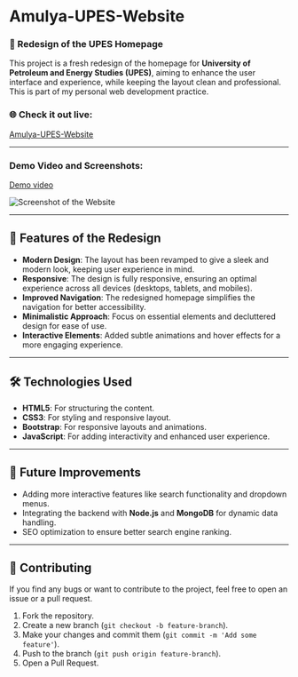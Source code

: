 # Amulya-UPES-Website

### 🚀 Redesign of the UPES Homepage

This project is a fresh redesign of the homepage for **University of Petroleum and Energy Studies (UPES)**, aiming to enhance the user interface and experience, while keeping the layout clean and professional. This is part of my personal web development practice.

### 🌐 Check it out live:
[Amulya-UPES-Website](https://amulyajain2004.github.io/Amulya-UPES-website/)

---

### Demo Video and Screenshots:

[Demo video](https://go.screenpal.com/watch/cZXQlanc8l4)

<img src="assets/UPES-Ranked-1-in-Academic-Reputation.png" alt="Screenshot of the Website">

---

## 📌 Features of the Redesign

- **Modern Design**: The layout has been revamped to give a sleek and modern look, keeping user experience in mind.
- **Responsive**: The design is fully responsive, ensuring an optimal experience across all devices (desktops, tablets, and mobiles).
- **Improved Navigation**: The redesigned homepage simplifies the navigation for better accessibility.
- **Minimalistic Approach**: Focus on essential elements and decluttered design for ease of use.
- **Interactive Elements**: Added subtle animations and hover effects for a more engaging experience.

---

## 🛠️ Technologies Used

- **HTML5**: For structuring the content.
- **CSS3**: For styling and responsive layout.
- **Bootstrap**: For responsive layouts and animations.
- **JavaScript**: For adding interactivity and enhanced user experience.

---

## 🚧 Future Improvements

- Adding more interactive features like search functionality and dropdown menus.
- Integrating the backend with **Node.js** and **MongoDB** for dynamic data handling.
- SEO optimization to ensure better search engine ranking.
  
---

## 🤝 Contributing

If you find any bugs or want to contribute to the project, feel free to open an issue or a pull request.

1. Fork the repository.
2. Create a new branch (`git checkout -b feature-branch`).
3. Make your changes and commit them (`git commit -m 'Add some feature'`).
4. Push to the branch (`git push origin feature-branch`).
5. Open a Pull Request.
